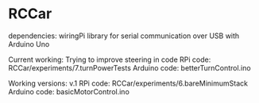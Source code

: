 # RCCar

dependencies: wiringPi library for serial communication over USB with Arduino Uno

Current working:
Trying to improve steering in code
RPi code: RCCar/experiments/7.turnPowerTests
Arduino code: betterTurnControl.ino

Working versions:
v.1 
RPi code: RCCar/experiments/6.bareMinimumStack
Arduino code: basicMotorControl.ino

